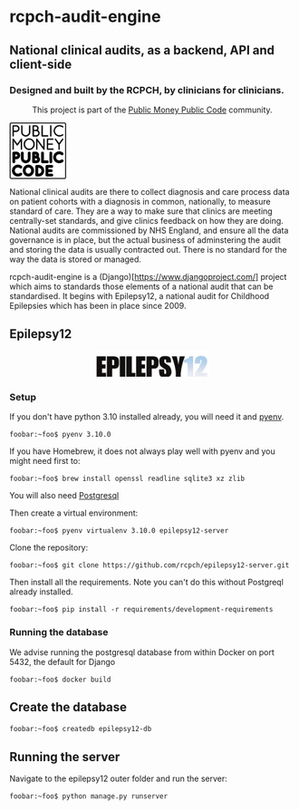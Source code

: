# rcpch-audit-engine

## National clinical audits, as a backend, API and client-side

### Designed and built by the RCPCH, by clinicians for clinicians.

<p align="center">
    <p align="center"></p>
    <p align="center">This project is part of the <a href="https://publicmoneypubliccode.org.uk/">Public Money Public Code</a> community.</p>
    <p align="center>
    <img align="center" src="./rcpch-audit-engine/epilepsy12/static/rcpch-logo.jpg" width='100px'/>
    <img align="center" src="./rcpch-audit-engine/epilepsy12/static/logo-block-outline-sm.png" width='100px'/>
    </p>
</p>

National clinical audits are there to collect diagnosis and care process data on patient cohorts with a diagnosis in common, nationally, to measure standard of care. They are a way to make sure that clinics are meeting centrally-set standards, and give clinics feedback on how they are doing.
National audits are commissioned by NHS England, and ensure all the data governance is in place, but the actual business of adminstering the audit and storing the data is usually contracted out. There is no standard for the way the data is stored or managed.

rcpch-audit-engine is a (Django)[https://www.djangoproject.com/] project which aims to standards those elements of a national audit that can be standardised. It begins with Epilepsy12, a national audit for Childhood Epilepsies which has been in place since 2009.

## Epilepsy12

<p align="center">
    <img src="./rcpch-audit-engine/epilepsy12/static/epilepsy12-logo.jpg" width='200px'/>
</p>

### Setup

If you don't have python 3.10 installed already, you will need it and [pyenv](https://github.com/pyenv/pyenv).

```console
foobar:~foo$ pyenv 3.10.0
```

If you have Homebrew, it does not always play well with pyenv and you might need first to:

```console
foobar:~foo$ brew install openssl readline sqlite3 xz zlib
```

You will also need [Postgresql](https://www.postgresql.org/)

Then create a virtual environment:

```console
foobar:~foo$ pyenv virtualenv 3.10.0 epilepsy12-server
```

Clone the repository:

```console
foobar:~foo$ git clone https://github.com/rcpch/epilepsy12-server.git
```

Then install all the requirements. Note you can't do this without Postgreql already installed.

```console
foobar:~foo$ pip install -r requirements/development-requirements
```

### Running the database

We advise running the postgresql database from within Docker on port 5432, the default for Django

```command
foobar:~foo$ docker build
```

## Create the database

```console
foobar:~foo$ createdb epilepsy12-db
```

## Running the server

Navigate to the epilepsy12 outer folder and run the server:

```console
foobar:~foo$ python manage.py runserver
```
